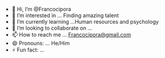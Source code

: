 - 👋 Hi, I’m @Francocipora
- 👀 I’m interested in ... Finding amazing talent
- 🌱 I’m currently learning ...Human resources and psychology
- 💞️ I’m looking to collaborate on ...
- 📫 How to reach me ... Francocipora@gmail.com
- 😄 Pronouns: ... He/Him
- ⚡ Fun fact: ...

<!---
Francocipora/Francocipora is a ✨ special ✨ repository because its `README.md` (this file) appears on your GitHub profile.
You can click the Preview link to take a look at your changes.
--->
